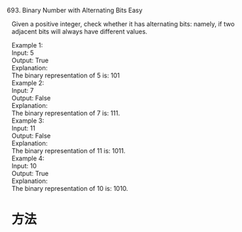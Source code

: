 693. Binary Number with Alternating Bits
Easy

Given a positive integer, check whether it has alternating bits: namely, if two adjacent bits will always have different values.  


Example 1:  
Input: 5  
Output: True  
Explanation:  
The binary representation of 5 is: 101  
Example 2:  
Input: 7  
Output: False  
Explanation:  
The binary representation of 7 is: 111.  
Example 3:  
Input: 11  
Output: False  
Explanation:  
The binary representation of 11 is: 1011.  
Example 4:  
Input: 10  
Output: True  
Explanation:  
The binary representation of 10 is: 1010.  

# 方法

